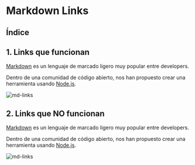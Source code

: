 # Markdown Links

## Índice

## 1. Links que funcionan

[Markdown](https://es.wikipedia.org/wiki/Markdown) es un lenguaje de marcado
ligero muy popular entre developers. 

Dentro de una comunidad de código abierto, nos han propuesto crear una
herramienta usando [Node.js](https://nodejs.org/).

![md-links](https://github.com/Laboratoria/bootcamp/assets/12631491/fc6bc380-7824-4fab-ab8f-7ab53cd9d0e4)

## 2. Links que NO funcionan

[Markdown](https://es.wikipedia.org/wiki/Markdown/dev009) es un lenguaje de marcado
ligero muy popular entre developers. 

Dentro de una comunidad de código abierto, nos han propuesto crear una
herramienta usando [Node.js](https://nodejs.org/dev009).

![md-links](https://github.com/Laboratoria/bootcamp/assets/12631491/fc6bc380-7824-4fab-ab8f-7ab53cd9d0e4/dev009)
